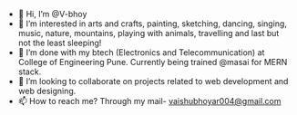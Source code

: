 - 👋 Hi, I’m @V-bhoy
- 👀 I’m interested in arts and crafts, painting, sketching, dancing, singing, music, nature, mountains, playing with animals, travelling and last but not the least sleeping!
- 🌱 I’m done with my btech (Electronics and Telecommunication) at College of Engineering Pune. Currently being trained @masai for MERN stack.
- 💞️ I’m looking to collaborate on projects related to web development and web designing.
- 📫 How to reach me? Through my mail- vaishubhoyar004@gmail.com

<!---
V-bhoy/V-bhoy is a ✨ special ✨ repository because its `README.md` (this file) appears on your GitHub profile.
You can click the Preview link to take a look at your changes.
--->
